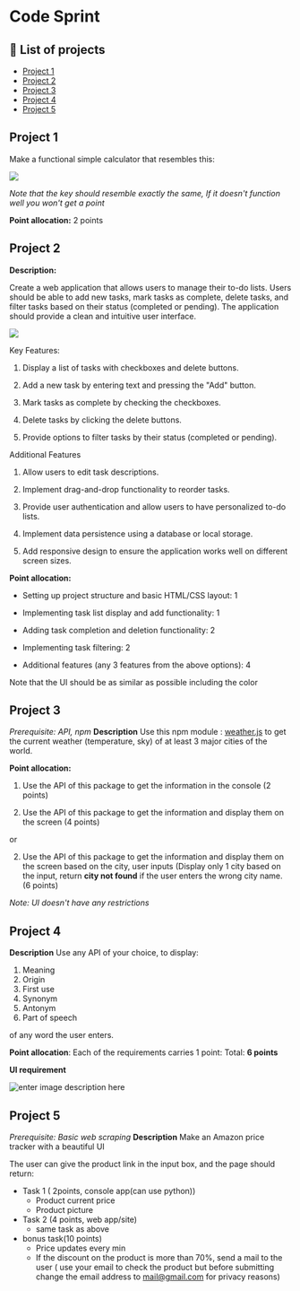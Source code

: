 # Code Sprint

## 📖 List of projects

- [Project 1](#project-1)
- [Project 2](#project-2)
- [Project 3](#project-3)
- [Project 4](#project-4)
- [Project 5](#project-5)

### <h2 id="project-1"> Project 1</h2>

Make a functional simple calculator  that resembles this:

![](https://lh3.googleusercontent.com/fbiCsY6HhC90i8Qidf_rDBDIvBYmn7wZVvLnclkMzgENOwK2j2qd7ZFRZQuni8GPJKJruIzK0sWAzmqFglwLPi12OOUExbkbcagbN15XTSU2OtlhZed8KYe4q_naeP-TfeUw442afLnPevGoSbGC4WA)

*Note that the key should resemble exactly the same, If it doesn't function well you won't get a point*

**Point allocation:**
	2 points
### <h2 id="project-2"> Project 2</h2>
**Description:**

Create a web application that allows users to manage their to-do lists. Users should be able to add new tasks, mark tasks as complete, delete tasks, and filter tasks based on their status (completed or pending). The application should provide a clean and intuitive user interface.

![](https://lh6.googleusercontent.com/XdVvpf5j2TZmsbGUjCO36orNVyWY1-KCqn57xyU3RCxW8O7BZN8wzQqNuuD-KqQ4Nu6xPWHDgDXQe5OAX2BYkYR1B6fGRZlxx8ZTNAanT_NjznqwhWlVilQMio7nBAhVk_kr9mZckQQY0kI56ulGlbQ)

Key Features:

1. Display a list of tasks with checkboxes and delete buttons.

2. Add a new task by entering text and pressing the "Add" button.

3. Mark tasks as complete by checking the checkboxes.

4. Delete tasks by clicking the delete buttons.

5. Provide options to filter tasks by their status (completed or pending).

Additional Features

1. Allow users to edit task descriptions.

2. Implement drag-and-drop functionality to reorder tasks.

3. Provide user authentication and allow users to have personalized to-do lists.

4. Implement data persistence using a database or local storage.

5. Add responsive design to ensure the application works well on different screen sizes.

  

**Point allocation:**

- Setting up project structure and basic HTML/CSS layout: 1

- Implementing task list display and add functionality: 1

- Adding task completion and deletion functionality: 2

- Implementing task filtering: 2

- Additional features (any 3 features from the above options): 4

  

Note that the UI should be as similar as possible including the color
### <h2 id="project-3"> Project 3</h2>
*Prerequisite: API, npm*
**Description**
Use this npm module : [weather.js](https://www.npmjs.com/package/weather-js) to get the current
 weather (temperature, sky) of at least 3 major cities of the world.

**Point allocation:**
1. Use the API of this package to get the information in the console (2 points)

2. Use the API of this package to get the information and display them on the screen (4 points)

or

2. Use the API of this package to get the information and display them on the screen based on the city, user inputs (Display only 1 city based on the input, return **city not found** if the user enters the wrong city name.  (6 points)


*Note: UI doesn't have any restrictions*
### <h2 id="project-4"> Project 4 </h2>

**Description**
 Use any API of your choice, to display:
 1. Meaning 
 2. Origin
 3. First use
 4. Synonym
 5. Antonym
 6. Part of speech

of any word the user enters.

**Point allocation**:
Each of the requirements carries 1 point:
Total: **6 points**
 
 
 **UI requirement**
 
 ![enter image description here](https://i.ibb.co/sH704Hw/ui.png)
### <h2 id="project-5"> Project 5</h2>
*Prerequisite: Basic web scraping*
**Description**
Make an Amazon price tracker with a beautiful UI

The user can give the product link in the input box, and the page should return:
*  Task 1 ( 2points, console app(can use python))
	* Product current price
	* Product picture
* Task 2 (4 points, web app/site)
	* same task as above
* bonus task(10 points)
	* Price updates every min
	* If the discount on the product is more than 70%, send a mail to the user ( use your email to check the product but before submitting change the email address to mail@gmail.com for privacy reasons) 
